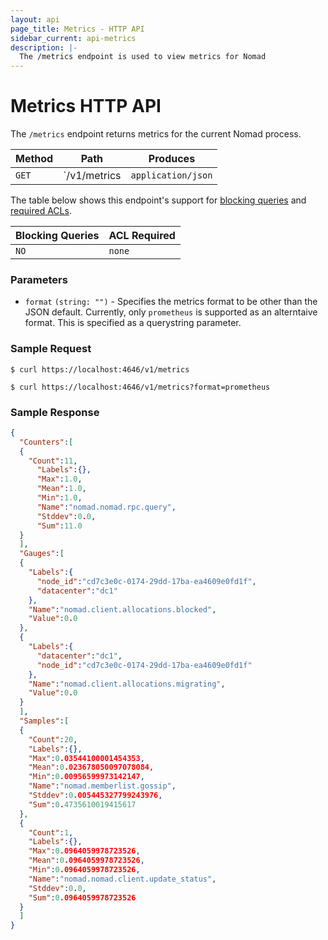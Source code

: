 ```yaml
---
layout: api
page_title: Metrics - HTTP API
sidebar_current: api-metrics
description: |-
  The /metrics endpoint is used to view metrics for Nomad
---
```


# Metrics HTTP API

The `/metrics` endpoint returns metrics for the current Nomad process.

| Method  | Path            | Produces                   |
| ------- | --------------- | -------------------------- |
| `GET`   | `/v1/metrics    | `application/json`         |

The table below shows this endpoint's support for
[blocking queries](/api/index.html#blocking-queries) and
[required ACLs](/api/index.html#acls).

| Blocking Queries | ACL Required |
| ---------------- | ------------ |
| `NO`             | `none`       |

### Parameters

- `format` `(string: "")` - Specifies the metrics format to be other than the
  JSON default. Currently, only `prometheus` is supported as an alterntaive
  format. This is specified as a querystring parameter.

### Sample Request

```text
$ curl https://localhost:4646/v1/metrics
```

```text
$ curl https://localhost:4646/v1/metrics?format=prometheus
```

### Sample Response

```json
{
  "Counters":[
  {
    "Count":11,
      "Labels":{},
      "Max":1.0,
      "Mean":1.0,
      "Min":1.0,
      "Name":"nomad.nomad.rpc.query",
      "Stddev":0.0,
      "Sum":11.0
  }
  ],
  "Gauges":[
  {
    "Labels":{
      "node_id":"cd7c3e0c-0174-29dd-17ba-ea4609e0fd1f",
      "datacenter":"dc1"
    },
    "Name":"nomad.client.allocations.blocked",
    "Value":0.0
  },
  {
    "Labels":{
      "datacenter":"dc1",
      "node_id":"cd7c3e0c-0174-29dd-17ba-ea4609e0fd1f"
    },
    "Name":"nomad.client.allocations.migrating",
    "Value":0.0
  }
  ],
  "Samples":[
  {
    "Count":20,
    "Labels":{},
    "Max":0.03544100001454353,
    "Mean":0.023678050097078084,
    "Min":0.00956599973142147,
    "Name":"nomad.memberlist.gossip",
    "Stddev":0.005445327799243976,
    "Sum":0.4735610019415617
  },
  {
    "Count":1,
    "Labels":{},
    "Max":0.0964059978723526,
    "Mean":0.0964059978723526,
    "Min":0.0964059978723526,
    "Name":"nomad.nomad.client.update_status",
    "Stddev":0.0,
    "Sum":0.0964059978723526
  }
  ]
}

```

